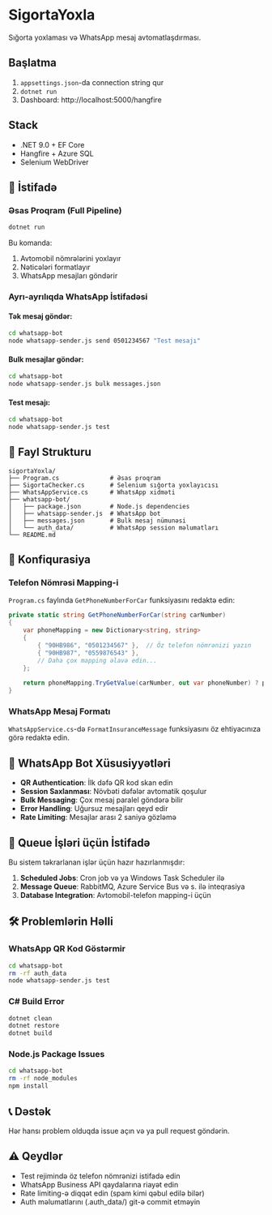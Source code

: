 # SigortaYoxla

Sığorta yoxlaması və WhatsApp mesaj avtomatlaşdırması.

## Başlatma
1. `appsettings.json`-da connection string qur
2. `dotnet run`
3. Dashboard: http://localhost:5000/hangfire

## Stack
- .NET 9.0 + EF Core
- Hangfire + Azure SQL
- Selenium WebDriver

## 🎯 İstifadə

### Əsas Proqram (Full Pipeline)
```bash
dotnet run
```

Bu komanda:
1. Avtomobil nömrələrini yoxlayır
2. Nəticələri formatlayır  
3. WhatsApp mesajları göndərir

### Ayrı-ayrılıqda WhatsApp İstifadəsi

#### Tək mesaj göndər:
```bash
cd whatsapp-bot
node whatsapp-sender.js send 0501234567 "Test mesajı"
```

#### Bulk mesajlar göndər:
```bash
cd whatsapp-bot  
node whatsapp-sender.js bulk messages.json
```

#### Test mesajı:
```bash
cd whatsapp-bot
node whatsapp-sender.js test
```

## 📁 Fayl Strukturu

```
sigortaYoxla/
├── Program.cs              # Əsas proqram
├── SigortaChecker.cs       # Selenium sığorta yoxlayıcısı
├── WhatsAppService.cs      # WhatsApp xidməti
├── whatsapp-bot/
│   ├── package.json        # Node.js dependencies
│   ├── whatsapp-sender.js  # WhatsApp bot
│   ├── messages.json       # Bulk mesaj nümunəsi
│   └── auth_data/          # WhatsApp session məlumatları
└── README.md
```

## 🔧 Konfiqurasiya

### Telefon Nömrəsi Mapping-i
`Program.cs` faylında `GetPhoneNumberForCar` funksiyasını redaktə edin:

```csharp
private static string GetPhoneNumberForCar(string carNumber)
{
    var phoneMapping = new Dictionary<string, string>
    {
        { "90HB986", "0501234567" },  // Öz telefon nömrənizi yazın
        { "90HB987", "0559876543" },
        // Daha çox mapping əlavə edin...
    };
    
    return phoneMapping.TryGetValue(carNumber, out var phoneNumber) ? phoneNumber : "";
}
```

### WhatsApp Mesaj Formatı
`WhatsAppService.cs`-də `FormatInsuranceMessage` funksiyasını öz ehtiyacınıza görə redaktə edin.

## 📱 WhatsApp Bot Xüsusiyyətləri

- **QR Authentication**: İlk dəfə QR kod skan edin
- **Session Saxlanması**: Növbəti dəfələr avtomatik qoşulur
- **Bulk Messaging**: Çox mesaj paralel göndərə bilir
- **Error Handling**: Uğursuz mesajları qeyd edir
- **Rate Limiting**: Mesajlar arası 2 saniyə gözləmə

## 🔄 Queue İşləri üçün İstifadə

Bu sistem təkrarlanan işlər üçün hazır hazırlanmışdır:

1. **Scheduled Jobs**: Cron job və ya Windows Task Scheduler ilə
2. **Message Queue**: RabbitMQ, Azure Service Bus və s. ilə inteqrasiya
3. **Database Integration**: Avtomobil-telefon mapping-i üçün

## 🛠️ Problemlərin Həlli

### WhatsApp QR Kod Göstərmir
```bash
cd whatsapp-bot
rm -rf auth_data
node whatsapp-sender.js test
```

### C# Build Error
```bash
dotnet clean
dotnet restore  
dotnet build
```

### Node.js Package Issues
```bash
cd whatsapp-bot
rm -rf node_modules
npm install
```

## 📞 Dəstək

Hər hansı problem olduqda issue açın və ya pull request göndərin.

## ⚠️ Qeydlər

- Test rejimində öz telefon nömrənizi istifadə edin
- WhatsApp Business API qaydalarına riayət edin  
- Rate limiting-ə diqqət edin (spam kimi qəbul edilə bilər)
- Auth məlumatlarını (.auth_data/) git-ə commit etməyin
